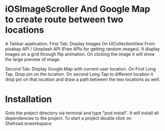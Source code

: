 # iOSImageScroller And Google Map to create route between two locations
A Tabbar application.
First Tab:
Display Images On UICollectionView From pixabay API / Unsplash API (Free APIs for getting random images). 
It display images on a grid through flip animation.
On clicking the image it will show the large preview of image.

Second Tab:
Display Google Map with current user location.
On First Long Tap, Drop pin on the location.
On second Long Tap to different location it drop pin on that location and draw a path between the two locations as well.

# Installation
Goto the project directory via terminal and type "pod install". It will install all dependencies to the project. To start a project double click on Shehzad.xcworkspace.